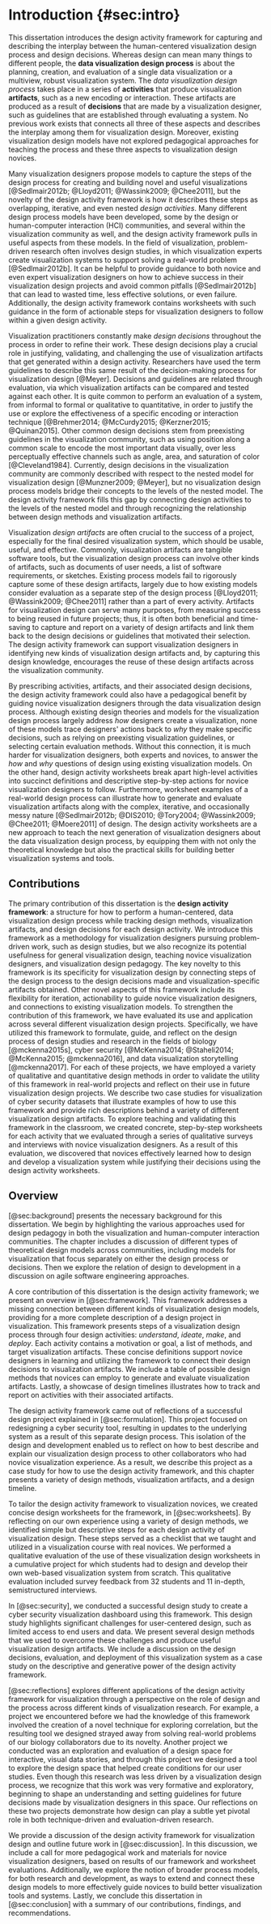 # Introduction {#sec:intro}

This dissertation introduces the design activity framework for capturing and
describing the interplay between the human-centered visualization design process
and design decisions. Whereas design can mean many things to different people,
the **data visualization design process** is about the planning, creation, and
evaluation of a single data visualization or a multiview, robust visualization
system. The _data visualization design process_ takes place in a series of
**activities** that produce visualization **artifacts**, such as a new encoding
or interaction. These artifacts are produced as a result of **decisions** that
are made by a visualization designer, such as guidelines that are established
through evaluating a system. No previous work exists that connects all three of
these aspects and describes the interplay among them for visualization design.
Moreover, existing visualization design models have not explored pedagogical
approaches for teaching the process and these three aspects to visualization
design novices.


Many visualization designers propose models to capture the steps of the design
process for creating and building novel and useful visualizations
[@Sedlmair2012b; @Lloyd2011; @Wassink2009; @Chee2011], but the novelty of the
design activity framework is how it describes these steps as overlapping,
iterative, and even nested _design activities_. Many different design process
models have been developed, some by the design or human-computer interaction
(HCI) communities, and several within the visualization community as well, and
the design activity framework pulls in useful aspects from these models. In the
field of visualization, problem-driven research often involves design studies,
in which visualization experts create visualization systems to support solving a
real-world problem [@Sedlmair2012b]. It can be helpful to provide guidance to
both novice and even expert visualization designers on how to achieve success in
their visualization design projects and avoid common pitfalls [@Sedlmair2012b]
that can lead to wasted time, less effective solutions, or even failure.
Additionally, the design activity framework contains worksheets with such
guidance in the form of actionable steps for visualization designers to follow
within a given design activity.


Visualization practitioners constantly make _design decisions_ throughout the
process in order to refine their work. These design decisions play a crucial
role in justifying, validating, and challenging the use of visualization
artifacts that get generated within a design activity. Researchers have used the
term guidelines to describe this same result of the decision-making process for
visualization design [@Meyer]. Decisions and guidelines are related through
evaluation, via which visualization artifacts can be compared and tested against
each other. It is quite common to perform an evaluation of a system, from
informal to formal or qualitative to quantitative, in order to justify the use
or explore the effectiveness of a specific encoding or interaction technique
[@Brehmer2014; @McCurdy2015; @Kerzner2015; @Quinan2015]. Other common design
decisions stem from preexisting guidelines in the visualization community, such
as using position along a common scale to encode the most important data
visually, over less perceptually effective channels such as angle, area, and
saturation of color [@Cleveland1984]. Currently, design decisions in the
visualization community are commonly described with respect to the nested model
for visualization design [@Munzner2009; @Meyer], but no visualization design
process models bridge their concepts to the levels of the nested model. The
design activity framework fills this gap by connecting design activities to the
levels of the nested model and through recognizing the relationship between
design methods and visualization artifacts.


Visualization _design artifacts_ are often crucial to the success of a project,
especially for the final desired visualization system, which should be usable,
useful, and effective. Commonly, visualization artifacts are tangible software
tools, but the visualization design process can involve other kinds of
artifacts, such as documents of user needs, a list of software requirements, or
sketches. Existing process models fail to rigorously capture some of these
design artifacts, largely due to how existing models consider evaluation as a
separate step of the design process [@Lloyd2011; @Wassink2009; @Chee2011] rather
than a part of every activity. Artifacts for visualization design can serve many
purposes, from measuring success to being reused in future projects; thus, it is
often both beneficial and time-saving to capture and report on a variety of
design artifacts and link them back to the design decisions or guidelines that
motivated their selection. The design activity framework can support
visualization designers in identifying new kinds of visualization design
artifacts and, by capturing this design knowledge, encourages the reuse of these
design artifacts across the visualization community.


By prescribing activities, artifacts, and their associated design decisions, the
design activity framework could also have a pedagogical benefit by guiding
novice visualization designers through the data visualization design process.
Although existing design theories and models for the visualization design
process largely address _how_ designers create a visualization, none of these
models trace designers' actions back to _why_ they make specific decisions, such
as relying on preexisting visualization guidelines, or selecting certain
evaluation methods. Without this connection, it is much harder for visualization
designers, both experts and novices, to answer the _how_ and _why_ questions of
design using existing visualization models. On the other hand, design activity
worksheets break apart high-level activities into succinct definitions and
descriptive step-by-step actions for novice visualization designers to follow.
Furthermore, worksheet examples of a real-world design process can illustrate
how to generate and evaluate visualization artifacts along with the complex,
iterative, and occasionally messy nature [@Sedlmair2012b; @DIS2010; @Tory2004;
@Wassink2009; @Chee2011; @Moere2011] of design. The design activity worksheets
are a new approach to teach the next generation of visualization designers about
the data visualization design process, by equipping them with not only the
theoretical knowledge but also the practical skills for building better
visualization systems and tools.





## Contributions

The primary contribution of this dissertation is the **design activity
framework**: a structure for how to perform a human-centered, data visualization
design process while tracking design methods, visualization artifacts, and
design decisions for each design activity. We introduce this framework as a
methodology for visualization designers pursuing problem-driven work, such as
design studies, but we also recognize its potential usefulness for general visualization design, teaching novice
visualization designers, and visualization design pedagogy. The key novelty to this
framework is its specificity for visualization design by connecting steps of the
design process to the design decisions made and visualization-specific artifacts
obtained. Other novel aspects of this framework include its flexibility for
iteration, actionability to guide novice visualization designers, and
connections to existing visualization models. To strengthen the contribution of
this framework, we have evaluated its use and application across several
different visualization design projects. Specifically, we have utilized this
framework to formulate, guide, and reflect on the design process of design
studies and research in the fields of biology [@mckenna2015s], cyber security
[@McKenna2014; @Staheli2014; @McKenna2015; @mckenna2016], and data visualization
storytelling [@mckenna2017]. For each of these projects, we have employed a
variety of qualitative and quantitative design methods in order to validate the
utility of this framework in real-world projects and reflect on their use in
future visualization design projects. We describe two case studies for
visualization of cyber security datasets that illustrate examples of how to use
this framework and provide rich descriptions behind a variety of different
visualization design artifacts. To explore teaching and validating this
framework in the classroom, we created concrete, step-by-step worksheets for
each activity that we evaluated through a series of qualitative surveys and
interviews with novice visualization designers. As a result of this evaluation,
we discovered that novices effectively learned how to design and develop a
visualization system while justifying their decisions using the design activity
worksheets.





## Overview

<!-- \sm{should I highlight which papers go where?} -->

[@sec:background] presents the necessary background for this dissertation.
We begin by highlighting the various approaches used for design pedagogy in both
the visualization and human-computer interaction communities. The chapter
includes a discussion of different types of theoretical design models across
communities, including models for visualization that focus separately on either
the design process or decisions. Then we explore the relation of design to
development in a discussion on agile software engineering approaches.

<!-- more related work & motivation really...
The process of designing a visualization is known to be iterative, complex, and
occasionally messy [@Sedlmair2012b; @DIS2010; @Tory2004; @Wassink2009;
@Chee2011; @Moere2011]. Furthermore, pedagogical approaches for teaching the
visualization design process [@cairo2012; @Munzner2014; @Shneiderman2004;
@Ware2010; @Sedlmair2012b; @Munzner2009] can be either less concrete or too
theoretical in nature so that these approaches may fail to effectively guide
novices toward building a visualization system. As the field of visualization
matures, theories and models for visualization design have become more
prevalent, from evaluation strategies [@Plaisant2004; @Lam2011a;
@Carpendale2008a; @Isenberg2013a; @Shneiderman2006] to the design process itself
[@Tory2004; @Sedlmair2012b; @Lloyd2011; @Shneiderman2006; @Wassink2009;
@Chee2011].
-->


A core contribution of this dissertation is the design activity framework; we
present an overview in [@sec:framework]. This framework addresses a missing
connection between different kinds of visualization design models, providing for
a more complete description of a design project in visualization. This framework
presents steps of a visualization design process through four design activities:
_understand_, _ideate_, _make_, and _deploy_. Each activity contains a
motivation or goal, a list of methods, and target visualization artifacts. These
concise definitions support novice designers in learning and utilizing the
framework to connect their design decisions to visualization artifacts. We
include a table of possible design methods that novices can employ to generate
and evaluate visualization artifacts. Lastly, a showcase of design timelines
illustrates how to track and report on activities with their associated
artifacts.


The design activity framework came out of reflections of a successful design
project explained in [@sec:formulation]. This project focused on redesigning a
cyber security tool, resulting in updates to the underlying system as a result
of this separate design process. This isolation of the design and development
enabled us to reflect on how to best describe and explain our visualization
design process to other collaborators who had novice visualization experience.
As a result, we describe this project as a case study for how to use the design
activity framework, and this chapter presents a variety of design methods,
visualization artifacts, and a design timeline.


To tailor the design activity framework to visualization novices, we created
concise design worksheets for the framework, in [@sec:worksheets]. By reflecting
on our own experience using a variety of design methods, we identified simple
but descriptive steps for each design activity of visualization design. These
steps served as a checklist that we taught and utilized in a visualization
course with real novices. We performed a qualitative evaluation of the use of
these visualization design worksheets in a cumulative project for which students
had to design and develop their own web-based visualization system from scratch.
This qualitative evaluation included survey feedback from 32 students and 11
in-depth, semistructured interviews.


In [@sec:security], we conducted a successful design study to create a cyber
security visualization dashboard using this framework. This design study
highlights significant challenges for user-centered design, such as limited
access to end users and data. We present several design methods that we used to
overcome these challenges and produce useful visualization design artifacts. We
include a discussion on the design decisions, evaluation, and deployment of this
visualization system as a case study on the descriptive and generative power of
the design activity framework.


[@sec:reflections] explores different applications of the design activity
framework for visualization through a perspective on the role of design and the
process across different kinds of visualization research. For example, a project
we encountered before we had the knowledge of this framework involved the
creation of a novel technique for exploring correlation, but the resulting tool
we designed strayed away from solving real-world problems of our biology
collaborators due to its novelty. Another project we conducted was an
exploration and evaluation of a design space for interactive, visual data
stories, and through this project we designed a tool to explore the design space
that helped create conditions for our user studies. Even though this research
was less driven by a visualization design process, we recognize that this work
was very formative and exploratory, beginning to shape an understanding and
setting guidelines for future decisions made by visualization designers in this
space. Our reflections on these two projects demonstrate how design can play a
subtle yet pivotal role in both technique-driven and evaluation-driven research.


We provide a discussion of the design activity framework for visualization
design and outline future work in [@sec:discussion]. In this discussion, we
include a call for more pedagogical work and materials for novice visualization
designers, based on results of our framework and worksheet evaluations.
Additionally, we explore the notion of broader process models, for both research
and development, as ways to extend and connect these design models to more
effectively guide novices to build better visualization tools and systems.
Lastly, we conclude this dissertation in [@sec:conclusion] with a summary of our
contributions, findings, and recommendations.
